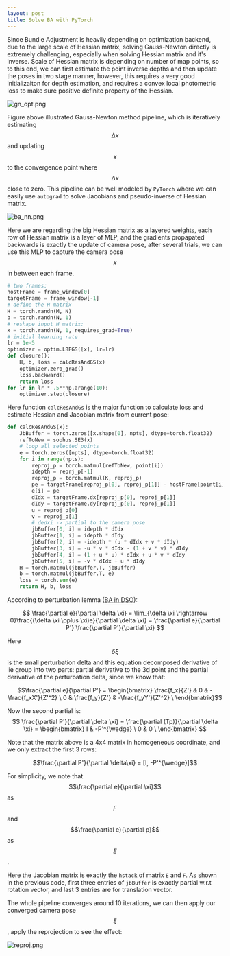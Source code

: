 ```yaml
---
layout: post
title: Solve BA with PyTorch
---
```


Since Bundle Adjustment is heavily depending on optimization backend, due to the large scale of Hessian matrix, solving Gauss-Newton directly is extremely challenging, especially when solving Hessian matrix and it's inverse. Scale of Hessian matrix is depending on number of map points, so to this end, we can first estimate the point inverse depths and then update the poses in two stage manner, however, this requires a very good initializaiton for depth estimation, and requires a convex local photometric loss to make sure positive definite property of the Hessian.

![gn_opt.png]({{site.baseurl}}/images/gn_opt.png)

Figure above illustrated Gauss-Newton method pipeline, which is iteratively estimating $$\Delta x$$ and updating $$x$$ to the convergence point where $$\Delta x$$ close to zero. This pipeline can be well modeled by `PyTorch` where we can easily use `autograd` to solve Jacobians and pseudo-inverse of Hessian matrix.

![ba_nn.png]({{site.baseurl}}/images/ba_nn.png)

Here we are regarding the big Hessian matrix as a layered weights, each row of Hessian matrix is a layer of MLP, and the gradients propapated backwards is exactly the update of camera pose, after several trials, we can use this MLP to capture the camera pose $$x$$ in between each frame.

```python
# two frames:
hostFrame = frame_window[0]
targetFrame = frame_window[-1]
# define the H matrix
H = torch.randn(M, N)
b = torch.randn(N, 1)
# reshape input H matrix:
x = torch.randn(N, 1, requires_grad=True)
# initial learning rate
lr = 1e-5
optimizer = optim.LBFGS([x], lr=lr)
def closure():
    H, b, loss = calcResAndGS(x)
    optimizer.zero_grad()
    loss.backward()
    return loss
for lr in lr * .5**np.arange(10):
    optimizer.step(closure)
```

Here function `calcResAndGs` is the major function to calculate loss and estimate Hessian and Jacobian matrix from current pose:

```python
def calcResAndGS(x):
    JbBuffer = torch.zeros([x.shape[0], npts], dtype=torch.float32)
    refToNew = sophus.SE3(x)
    # loop all selected points
    e = torch.zeros([npts], dtype=torch.float32)
    for i in range(npts):
        reproj_p = torch.matmul(refToNew, point[i])
        idepth = reprj_p[-1]
        reproj_p = torch.matmul(K, reproj_p)
        pe = targetFrame[reproj_p[0], reproj_p[1]] - hostFrame[point[i][0], point[i][1]]
        e[i] = pe
        dIdx = targetFrame.dx[reproj_p[0], reproj_p[1]]
        dIdy = targetFrame.dy[reproj_p[0], reproj_p[1]]
        u = reproj_p[0]
        v = reproj_p[1]
        # dedxi -> partial to the camera pose
        jbBuffer[0, i] = idepth * dIdx
        jbBuffer[1, i] = idepth * dIdy
        jbBuffer[2, i] = -idepth * (u * dIdx + v * dIdy)
        jbBuffer[3, i] = -u * v * dIdx - (1 + v * v) * dIdy
        jbBuffer[4, i] = (1 + u * u) * dIdx + u * v * dIdy
        jbBuffer[5, i] = -v * dIdx + u * dIdy
    H = torch.matmul(jbBuffer.T, jbBuffer)
    b = torch.matmul(jbBuffer.T, e)
    loss = torch.sum(e)
    return H, b, loss
 ```

According to perturbation lemma ([BA in DSO](https://rancheng.github.io/Bundle-Adjustment-DSO/)):

$$ \frac{\partial e}{\partial \delta \xi} = \lim_{\delta \xi \rightarrow 0}\frac{(\delta \xi \oplus \xi)e}{\partial \delta \xi} = \frac{\partial e}{\partial P'} \frac{\partial P'}{\partial \xi} $$

Here $$\delta \xi$$ is the small perturbation delta and this equation decomposed derivative of lie group into two parts: partial derivative to the 3d point and the partial derivative of the perturbation delta, since we know that:

$$\frac{\partial e}{\partial P'} = \begin{bmatrix} \frac{f_x}{Z'} & 0 & -\frac{f_xX'}{Z'^2} \ 0 & \frac{f_y}{Z'} & -\frac{f_yY'}{Z'^2} \
\end{bmatrix}$$

Now the second partial is: $$ \frac{\partial P'}{\partial \delta \xi} = \frac{\partial (Tp)}{\partial \delta \xi} = \begin{bmatrix} I & -P'^{\wedge} \ 0 & 0 \
\end{bmatrix} $$

Note that the matrix above is a 4x4 matrix in homogeneous coordinate, and we only extract the first 3 rows:

$$\frac{\partial P'}{\partial \delta\xi} = [I, -P'^{\wedge}]$$

For simplicity, we note that $$\frac{\partial e}{\partial \xi}$$ as $$F$$ and $$\frac{\partial e}{\partial p}$$ as $$E$$.

Here the Jacobian matrix is exactly the `hstack` of matrix `E` and `F`. As shown in the previous code, first three entries of `jbBuffer` is exactly partial w.r.t rotation vector, and last 3 entries are for translation vector.

The whole pipeline converges around 10 iterations, we can then apply our converged camera pose $$\xi$$, apply the reprojection to see the effect:

![reproj.png]({{site.baseurl}}/images/reproj.png)
